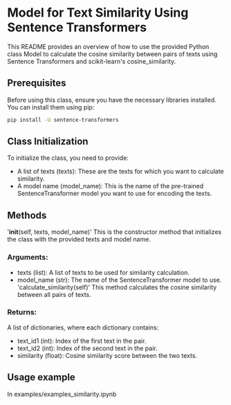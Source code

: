 # Model for Text Similarity Using Sentence Transformers
This README provides an overview of how to use the provided Python class Model to calculate the cosine similarity between pairs of texts using Sentence Transformers and scikit-learn's cosine_similarity.

## Prerequisites
Before using this class, ensure you have the necessary libraries installed. You can install them using pip:

```sh
pip install -U sentence-transformers
```

## Class Initialization
To initialize the class, you need to provide:

- A list of texts (texts): These are the texts for which you want to calculate similarity.
- A model name (model_name): This is the name of the pre-trained SentenceTransformer model you want to use for encoding the texts.

## Methods
'__init__(self, texts, model_name)'
This is the constructor method that initializes the class with the provided texts and model name.

### Arguments:

- texts (list): A list of texts to be used for similarity calculation.
- model_name (str): The name of the SentenceTransformer model to use.
'calculate_similarity(self)'
This method calculates the cosine similarity between all pairs of texts.

### Returns:
A list of dictionaries, where each dictionary contains:
- text_id1 (int): Index of the first text in the pair.
- text_id2 (int): Index of the second text in the pair.
- similarity (float): Cosine similarity score between the two texts.

## Usage example
In examples/examples_similarity.ipynb
